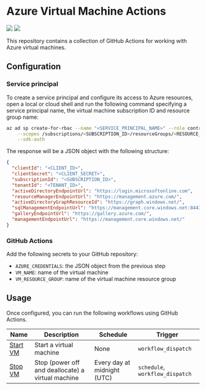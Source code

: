 # Azure Virtual Machine Actions

[![](https://github.com/gabrielecanepa/azure-vm-actions/actions/workflows/start-vm.yml/badge.svg)](https://github.com/gabrielecanepa/azure-vm-actions/actions/workflows/start-vm.yml)
[![](https://github.com/gabrielecanepa/azure-vm-actions/actions/workflows/stop-vm.yml/badge.svg)](https://github.com/gabrielecanepa/azure-vm-actions/actions/workflows/stop-vm.yml)

This repository contains a collection of GitHub Actions for working with Azure virtual machines.

## Configuration

### Service principal

To create a service principal and configure its access to Azure resources, open a local or cloud shell and run the following command specifying a service principal name, the virtual machine subscription ID and resource group name:

```sh
az ad sp create-for-rbac --name "<SERVICE_PRINCIPAL_NAME>" --role contributor \
    --scopes /subscriptions/<SUBSCRIPTION_ID>/resourceGroups/<RESOURCE_GROUP_NAME> \
    --sdk-auth
```

The response will be a JSON object with the following structure:

```json
{
  "clientId": "<CLIENT_ID>",
  "clientSecret": "<CLIENT_SECRET>",
  "subscriptionId": "<SUBSCRIPTION_ID>",
  "tenantId": "<TENANT_ID>",
  "activeDirectoryEndpointUrl": "https://login.microsoftonline.com",
  "resourceManagerEndpointUrl": "https://management.azure.com/",
  "activeDirectoryGraphResourceId": "https://graph.windows.net/",
  "sqlManagementEndpointUrl": "https://management.core.windows.net:8443/",
  "galleryEndpointUrl": "https://gallery.azure.com/",
  "managementEndpointUrl": "https://management.core.windows.net/"
}
```

### GitHub Actions

Add the following secrets to your GitHub repository:

- `AZURE_CREDENTIALS`: the JSON object from the previous step
- `VM_NAME`: name of the virtual machine
- `VM_RESOURCE_GROUP`: name of the virtual machine resource group

## Usage
  
Once configured, you can run the following workflows using GitHub Actions.

| Name                                      | Description                                       | Schedule                    | Trigger                         |
| ----------------------------------------- | ------------------------------------------------- | --------------------------- | ------------------------------- |
| [Start VM](.github/workflows/stop-vm.yml) | Start a virtual machine                           | None                        | `workflow_dispatch`             |
| [Stop VM](.github/workflows/stop-vm.yml)  | Stop (power off and deallocate) a virtual machine | Every day at midnight (UTC) | `schedule`, `workflow_dispatch` |

